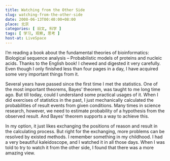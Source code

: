 ```yaml
---
title: Watching from the Other Side
slug: watching-from-the-other-side
date: 2008-06-13T00:40:00+08:00
place: 北京
categories: [ 旧文, 科学 ]
tags: [ 学习, 观察, 思考 ]
host-at: LiveSpace
---
```

I’m reading a book about the fundamental theories of bioinformatics: Biological sequence analysis – Probabilistic models of proteins and nucleic acids. Thanks to the English book! I chewed and digested it very carefully. Even though I only finished less than four pages in a day, I have acquired some very important things from it.

Several years have passed since the first time I met the statistics. One of the most important theorems, Bayes’ theorem, was taught to me long time ago. But till today, could I understand some practical usages of it. When I did exercises of statistics in the past, I just mechanically calculated the probabilities of result events from given conditions. Many times in science research, however, we need to estimate probability of a hypothesis from the observed result. And Bayes’ theorem supports a way to achieve this.

In my option, it just likes exchanging the positions of reason and result in the calculating process. But right for the exchanging, more problems can be resolved by existed methods. I remember something in my childhood. I had a very beautiful kaleidoscope, and I watched it in all those days. When I was told to try to watch it from the other side, I found that there was a more amazing view.
